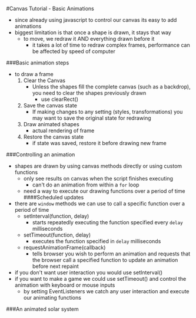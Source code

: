 #Canvas Tutorial - Basic Animations
- since already using javascript to control our canvas its easy to add animations
- biggest limitation is that once a shape is drawn, it stays that way
    - to move, we redraw it AND everything drawn before it
        - it takes a lot of time to redraw complex frames, performance can be affected by speed of computer

###Basic animation steps
- to draw a frame
    1. Clear the Canvas
        - Unless the shapes fill the complete canvas (such as a backdrop), you need to clear the shapes previously drawn
            - use clearRect()
    2. Save the canvas state
        - If making changes to any setting (styles, transformations) you may want to save the original state for redrawing
    3. Draw animated shapes
        - actual rendering of frame
    4. Restore the canvas state
        - if state was saved, restore it before drawing new frame

###Controlling an animation
- shapes are drawn by using canvas methods directly or using custom functions
    - only see results on canvas when the script finishes executing
        - can't do an animation from within a ```for``` loop
    - need a way to execute our drawing functions over a period of time
####Scheduled updates
- there are ```window``` methods we can use to call a specific function over a period of time
    - setInterval(function, delay)
        - starts repeatedly executing the function specified every ```delay``` milliseconds
    - setTimeout(function, delay)
        - executes the function specified in ```delay``` milliseconds
    - requestAnimationFrame(callback)
        - tells browser you wish to perform an animation and requests that the browser call a specified function to update an animation before next repaint
- if you don't want user interaction you would use setInterval()
- if you want to make a game we could use setTimeout() and control the animation with keyboard or mouse inputs
    - by setting EventListeners we catch any user interaction and execute our animating functions

###An animated solar system

